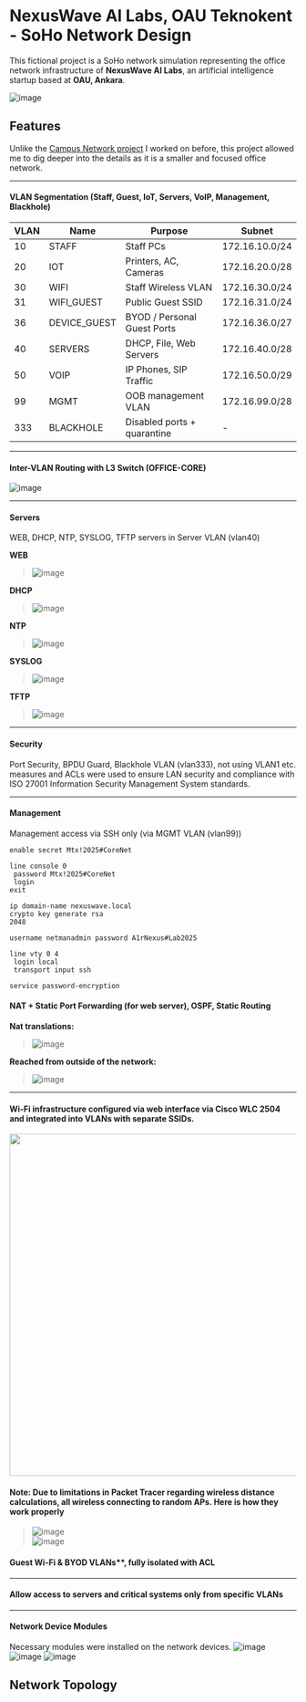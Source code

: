 # NexusWave AI Labs, OAU Teknokent - SoHo Network Design

This fictional project is a SoHo network simulation representing the office network infrastructure of **NexusWave AI Labs**, an artificial intelligence startup based at **OAU, Ankara**.

![image](https://github.com/user-attachments/assets/d4e26e67-a411-464a-8ab0-bfa114825c65)

## Features

Unlike the [Campus Network project](https://github.com/onurakay/oau-campus-network) I worked on before, this project allowed me to dig deeper into the details as it is a smaller and focused office network.

---

#### **VLAN Segmentation** (Staff, Guest, IoT, Servers, VoIP, Management, Blackhole)

| VLAN | Name         | Purpose                     | Subnet               |
|------|--------------|-----------------------------|----------------------|
| 10   | STAFF        | Staff PCs                   | 172.16.10.0/24       |
| 20   | IOT          | Printers, AC, Cameras       | 172.16.20.0/28       |
| 30   | WIFI         | Staff Wireless VLAN         | 172.16.30.0/24       |
| 31   | WIFI_GUEST   | Public Guest SSID           | 172.16.31.0/24       |
| 36   | DEVICE_GUEST | BYOD / Personal Guest Ports | 172.16.36.0/27       |
| 40   | SERVERS      | DHCP, File, Web Servers     | 172.16.40.0/28       |
| 50   | VOIP         | IP Phones, SIP Traffic      | 172.16.50.0/29       |
| 99   | MGMT         | OOB management VLAN         | 172.16.99.0/28       |
| 333  | BLACKHOLE    | Disabled ports + quarantine | -                    |

---

#### Inter-VLAN Routing with L3 Switch (OFFICE-CORE) 

![image](https://github.com/user-attachments/assets/f1cea9d9-a9ba-49ce-b59c-cce470fbc34a)

---

#### Servers
WEB, DHCP, NTP, SYSLOG, TFTP servers in Server VLAN (vlan40)

**WEB**
> ![image](https://github.com/user-attachments/assets/9f137589-4b41-41fc-ab5c-d3123e88422c)

**DHCP**
> ![image](https://github.com/user-attachments/assets/dc7445b6-ac67-4dab-9a1e-1b792a6edcf7)

**NTP**
> ![image](https://github.com/user-attachments/assets/b8b68548-1f73-4fb9-89c9-35dd755e77f9)

**SYSLOG**
> ![image](https://github.com/user-attachments/assets/1376fb52-4417-4ae3-8874-96653c8fd52e)

**TFTP**
> ![image](https://github.com/user-attachments/assets/b5e2b1ac-3f56-441c-90f8-1070fbb25cc5)




---

#### Security
Port Security, BPDU Guard, Blackhole VLAN (vlan333), not using VLAN1 etc. measures and ACLs were used to ensure LAN security and compliance with ISO 27001 Information Security Management System standards.

---
  
#### Management
Management access via SSH only (via MGMT VLAN (vlan99))
```
enable secret Mtx!2025#CoreNet

line console 0
 password Mtx!2025#CoreNet
 login 
exit

ip domain-name nexuswave.local
crypto key generate rsa
2048

username netmanadmin password A1rNexus#Lab2025

line vty 0 4
 login local
 transport input ssh

service password-encryption
```
#### NAT + Static Port Forwarding (for web server), OSPF, Static Routing
**Nat translations:**
> ![image](https://github.com/user-attachments/assets/cf2f01f6-7918-4cb3-931c-52253f6604d3)

**Reached from outside of the network:**
> ![image](https://github.com/user-attachments/assets/2d5a2335-bbc6-496a-b636-9e9a00dc9218)

---

#### **Wi-Fi infrastructure** configured via web interface via Cisco WLC 2504 and integrated into VLANs with separate SSIDs.  
<img src="https://github.com/user-attachments/assets/92991a16-6e6e-4540-acf5-7eb6220a3c1d" width="600">


#### **Note**: Due to limitations in Packet Tracer regarding wireless distance calculations, all wireless connecting to random APs. Here is how they work properly  
> ![image](https://github.com/user-attachments/assets/455e9c01-154f-42cd-9465-f1c25915b67b)  
> ![image](https://github.com/user-attachments/assets/57c7865b-3744-4639-8781-f1046ecb8aab)


#### Guest Wi-Fi & BYOD VLANs**, fully isolated with ACL 

---

#### **Allow access to servers and critical systems only from specific VLANs** 

---

#### Network Device Modules
Necessary modules were installed on the network devices.
![image](https://github.com/user-attachments/assets/c5f4d3af-65cb-44cc-b017-16eaae5d86ed)
![image](https://github.com/user-attachments/assets/32ec5a6a-858e-45bc-98a2-a0fd8cf67e8e)
![image](https://github.com/user-attachments/assets/c49fed98-82cf-4649-a98f-52a8e79106f7)


## Network Topology

